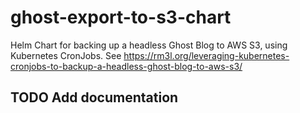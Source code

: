 # ghost-export-to-s3-chart
Helm Chart for backing up a headless Ghost Blog to AWS S3, using Kubernetes CronJobs. See https://rm3l.org/leveraging-kubernetes-cronjobs-to-backup-a-headless-ghost-blog-to-aws-s3/

## TODO Add documentation
